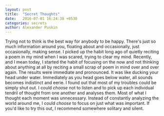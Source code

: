 ```yaml
---
layout: post
title:  "Secret Thoughts"
date:   2016-07-01 16:24:38 +0530
categories: secrets
author: Alexander Puskin
---
```


Trying not to think is the best way for anybody to be happy. There's just so much information around you,
floating about and occasionally, just occasionally, making sense. I picked up the habit long ago of quietly
reciting a poem in my mind when I was scared, trying to clear my mind. Recently, and I mean today, I started the habit of 
focusing on the now and not thinking about anything at all by reciting a small scrap of poem in mind over and over again. 
The results were immediate and pronounced. It was like ducking your head under water. Immediately as you head goes below 
water, all sounds becomes indistinct and eerie. I found out that most of my troubles could be simply shut out. I could
*choose* not to listen and to pick up each individual tendril of thought from one another and analyses them. Most of what I 
thought each moment was unnecessary. Instead of constantly analyzing the world around me, I could *choose* to focus on just 
what was important. If you'd like to try this out, I recommend somewhere solitary and silent. 